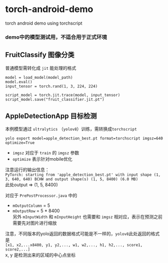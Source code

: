 # torch-android-demo
torch android demo using torchscript

### demo中的模型测试用，不适合用于正式环境  

## FruitClassify 图像分类

普通模型需转化成 `jit` 能处理的格式  

```
model = load_model(model_path)
model.eval()
input_tensor = torch.rand(1, 3, 224, 224)

script_model = torch.jit.trace(model, input_tensor)
script_model.save("fruit_classifier.jit.pt")
```


## AppleDetectionApp 目标检测

本例模型通过 `ultralytics` （`yolov8`）训练，需转换成`torchscript`  

`yolo export model=apple_detection_best.pt format=torchscript imgsz=640 optimize=True`  
* `imgsz` 对应于 `train` 的 `imgsz` 参数  
* `optimize` 表示针对mobile优化

注意运行的输出信息：  
`PyTorch: starting from 'apple_detection_best.pt' with input shape (1, 3, 640, 640) BCHW and output shape(s) (1, 5, 8400) (6.0 MB)`  
此处output => (1, 5, 8400)  
  
对应于 `PrePostProcessor.java` 中的   
* `mOutputColumn` = 5  
* `mOutputRow` = 5 * 8400  
另外 `mInputWidth` 和 `mInputHeight` 也需要和 `imgsz` 相对应，表示在预测之前需要先对图片进行缩放  

注意，不同版本的yolo返回的数据格式可能是不一样的，`yolov8`此处返回的格式是  
`[x1, x2,...x8400, y1, y2,..., w1, w2,..., h1, h2,..., score1, score2,...]`  
x, y 是检测出来的区域的中心点坐标  

